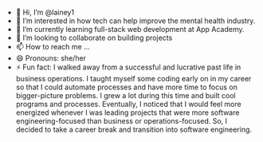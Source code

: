 - 👋 Hi, I’m @lainey1
- 👀 I’m interested in how tech can help improve the mental health industry.
- 🌱 I’m currently learning full-stack web development at App Academy.
- 💞️ I’m looking to collaborate on building projects
- 📫 How to reach me ...
- 😄 Pronouns: she/her
- ⚡ Fun fact: I walked away from a successful and lucrative past life in business operations. I taught myself some coding early on in my career so that I could automate processes and have more time to focus on bigger-picture problems. I grew a lot during this time and built cool programs and processes. Eventually, I noticed that I would feel more energized whenever I was leading projects that were more software engineering-focused than business or operations-focused. So, I decided to take a career break and transition into software engineering.  
<!---
lainey1/lainey1 is a ✨ special ✨ repository because its `README.md` (this file) appears on your GitHub profile.
You can click the Preview link to take a look at your changes.
--->
